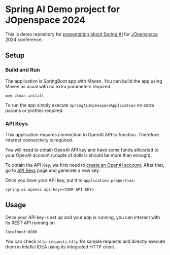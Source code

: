 # Spring AI Demo project for JOpenspace 2024
This is demo repository for [presentation about Spring AI](https://docs.google.com/presentation/d/1V0S-XLpO79DJUz9FeOLH2YzY7D5eFlNiZSiq4mEJaJA/edit?usp=sharing) for [JOpenspace](https://www.jopenspace.cz/) 2024 conference.

## Setup

### Build and Run
The application is SpringBoot app with Maven. You can build the app using Maven as usual with no extra parameters required.

```
mvn clean install
```

To run the app simply execute `SpringAiJopenspaceApplication` no extra params or profiles required.

### API Keys
This application requires connection to OpenAI API to function. Therefore internet connectivity is required.

You will need to obtain OpenAI API key and have some funds allocated to your OpenAI account (couple of dollars should be more than enough).

To obtain the API Key, we first need to [create an OpenAI account](https://platform.openai.com/signup). After that, go to [API Keys](https://platform.openai.com/api-keys) page and generate a new key.

Once you have your API key, put it to `application.properties`:

```
spring.ai.openai.api-key=<YOUR API KEY>
```

## Usage
Once your API key is set up and your app is running, you can interact with its REST API running on

```
localhost:8080
```

You can check `http-requests.http` for sample requests and directly execute them in IntelliJ IDEA using its integrated HTTP client.